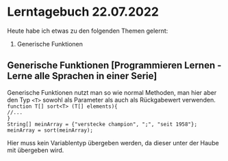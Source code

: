 # Lerntagebuch 22.07.2022
Heute habe ich etwas zu den folgenden Themen gelernt:
1. Generische Funktionen
## Generische Funktionen [Programmieren Lernen - Lerne alle Sprachen in einer Serie]
Generische Funktionen nutzt man so wie normal Methoden, man hier aber den Typ `<T>` sowohl als Parameter als auch als Rückgabewert verwenden.  
`function T[] sort<T> (T[] elements){`  
    `//...`  
`}`  
`String[] meinArray = {"verstecke champion", ";", "seit 1958"};`  
`meinArray = sort(meinArray);`  

Hier muss kein Variablentyp übergeben werden, da dieser unter der Haube mit übergeben wird.  